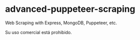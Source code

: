 # advanced-puppeteer-scraping
Web Scraping with Express, MongoDB, Puppeteer, etc.

Su uso comercial está prohibido.
